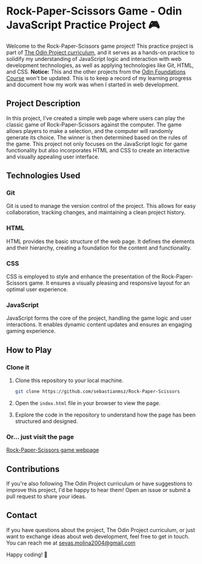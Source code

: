 # Rock-Paper-Scissors Game - Odin JavaScript Practice Project 🎮

Welcome to the Rock-Paper-Scissors game project! This practice project is part of [The Odin Project curriculum](https://www.theodinproject.com), and it serves as a hands-on practice to solidify my understanding of JavaScript logic and interaction with web development technologies, as well as applying technologies like Git, HTML, and CSS. **Notice:** This and the other projects from the [Odin Foundations Course](https://www.theodinproject.com/paths/foundations/courses/foundations) won't be updated. This is to keep a record of my learning progress and document how my work was when I started in web development.

## Project Description

In this project, I've created a simple web page where users can play the classic game of Rock-Paper-Scissors against the computer. The game allows players to make a selection, and the computer will randomly generate its choice. The winner is then determined based on the rules of the game. This project not only focuses on the JavaScript logic for game functionality but also incorporates HTML and CSS to create an interactive and visually appealing user interface.

## Technologies Used

### Git
Git is used to manage the version control of the project. This allows for easy collaboration, tracking changes, and maintaining a clean project history.

### HTML
HTML provides the basic structure of the web page. It defines the elements and their hierarchy, creating a foundation for the content and functionality.

### CSS
CSS is employed to style and enhance the presentation of the Rock-Paper-Scissors game. It ensures a visually pleasing and responsive layout for an optimal user experience.

### JavaScript
JavaScript forms the core of the project, handling the game logic and user interactions. It enables dynamic content updates and ensures an engaging gaming experience.

## How to Play

### Clone it
1. Clone this repository to your local machine.
   ```bash
   git clone https://github.com/sebastianmsz/Rock-Paper-Scissors
   ```

2. Open the `index.html` file in your browser to view the page.

3. Explore the code in the repository to understand how the page has been structured and designed.

### Or... just visit the page
[Rock-Paper-Scissors game webpage](https://sebastianmsz.github.io/Rock-Paper-Scissors/)


## Contributions
If you're also following The Odin Project curriculum or have suggestions to improve this project, I'd be happy to hear them! Open an issue or submit a pull request to share your ideas.

## Contact
If you have questions about the project, The Odin Project curriculum, or just want to exchange ideas about web development, feel free to get in touch. You can reach me at sevas.molina2004@gmail.com

Happy coding! 🚀